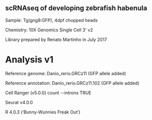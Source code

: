 ## scRNAseq of developing zebrafish habenula

Sample: Tg(gng8:GFP), 4dpf chopped heads

Chemistry: 10X Genomics Single Cell 3' v2

Library prepared by Renato Martinho in July 2017

# Analysis v1

Reference genome: Danio_rerio.GRCz11 (GFP allele added)

Reference annotation: Danio_rerio.GRCz11.102 (GFP allele added)

Cell Ranger (v5.0.0) count --introns TRUE

Seurat v4.0.0

R 4.0.3 (‘Bunny-Wunnies Freak Out’)
